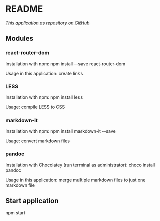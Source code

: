README
======

*[This application as repository on GitHub](https://github.com/Christoffer2019/jsramverk)*

Modules
-------

### react-router-dom

Installation with npm: npm install --save react-router-dom

Usage in this application: create links

### LESS

Installation with npm: npm install less

Usage: compile LESS to CSS 

### markdown-it

Installation with npm: npm install markdown-it --save

Usage: convert markdown files

### pandoc

Installation with Chocolatey (run terminal as administrator): choco install pandoc

Usage in this application: merge multiple markdown files to just one markdown file

Start application
-----------------

npm start
